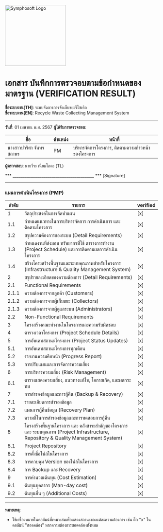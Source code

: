 <img src="https://www.symphosoft.com/logo/symphosoftLogo.png" alt="Symphosoft Logo" width="200"/>

# เอกสาร บันทึกการตรวจอบตามข้อกำหนดของมาตรฐาน (VERIFICATION RESULT)

**ชื่อระบบงาน[TH]**: ระบบจัดการการจัดเก็บขยะรีไซเคิล  
**ชื่อระบบงาน[EN]**: Recycle Waste Collecting Management System  

---

**วันที่**:  01 เมษายน พ.ศ. 2567
**ผู้ได้รับการตรวจสอบ**:  

| ชื่อ | ตำแหน่ง | หน้าที่ |
|------|---------|-------------------------------------|
| นางสาวปวริศา จันทรสถาพร | PM | บริหารจัดการโครงการ, ติดตามความก้าวหน้าของโครงการ |  
  
    
**ผู้ตรวจสอบ**:  นายวีระ เนียมโภคะ (TL)



*** __________________________________________ ***  [Signature]

---

### แผนการดำเนินโครงการ (PMP)

| ลำดับ | รายการ                                                                                                     | verified |
|-------|-------------------------------------------------------------------------------------------------------------|----------|
| 1     | วัตถุประสงค์ในการจัดทำแผน                                                                                 | [x]      |
| 1.1   | กำหนดแนวทางในการบริหารจัดการ การดำเนินการ และติดตามโครงการ                                                | [x]      |
| 1.2   | สรุปความต้องการของระบบ (Detail Requirements)                                                              | [x]      |
| 1.3   | กำหนดงานที่ส่งมอบ ทรัพยากรที่ใช้ ตารางการทำงาน (Project Schedule) และการติดตามผลการดำเนินโครงการ         | [x]      |
| 1.4   | สร้างโครงสร้างพื้นฐานและระบบคุณภาพสำหรับโครงการ (Infrastructure & Quality Management System)             | [x]      |
| 2     | สรุปรายละเอียดของความต้องการ (Detail Requirements)                                                        | [x]      |
| 2.1   | Functional Requirements                                                                                    | [x]      |
| 2.1.1 | ความต้องการจากลูกค้า (Customers)                                                                          | [x]      |
| 2.1.2 | ความต้องการจากผู้เก็บขยะ (Collectors)                                                                     | [x]      |
| 2.1.3 | ความต้องการจากผู้ดูแลระบบ (Administrators)                                                                | [x]      |
| 2.2   | Non-Functional Requirements                                                                                | [x]      |
| 3     | โครงสร้างคณะทำงานในโครงการและความรับผิดชอบ                                                              | [x]      |
| 4     | ตารางเวลาโครงการ (Project Schedule Details)                                                              | [x]      |
| 5     | การอัพเดทสถานะโครงการ (Project Status Updates)                                                           | [x]      |
| 5.1   | การอัพเดทสถานะโครงการทุกเดือน                                                                             | [x]      |
| 5.2   | รายงานความคืบหน้า (Progress Report)                                                                       | [x]      |
| 5.3   | การปรับแผนและการจัดการความเสี่ยง                                                                          | [x]      |
| 6     | การบริหารความเสี่ยง (Risk Management)                                                                     | [x]      |
| 6.1   | ตารางแสดงความเสี่ยง, แนวทางแก้ไข, โอกาสเกิด, และผลกระทบ                                                 | [x]      |
| 7     | การสำรองข้อมูลและการกู้คืน (Backup & Recovery)                                                            | [x]      |
| 7.1   | รายละเอียดการสำรองข้อมูล                                                                                  | [x]      |
| 7.2   | แผนการกู้คืนข้อมูล (Recovery Plan)                                                                        | [x]      |
| 7.3   | ความถี่ในการสำรองข้อมูลและการทดสอบการกู้คืน                                                              | [x]      |
| 8     | โครงสร้างพื้นฐานโครงการ และ คลังสาระสำคัญของโครงการ และ ระบบคุณภาพ (Project Infrastructure, Repository & Quality Management System) | [x]      |
| 8.1   | Project Repository                                                                                         | [x]      |
| 8.2   | การตั้งชื่อไฟล์ในโครงการ                                                                                  | [x]      |
| 8.3   | การควบคุม Version ของไฟล์ในโครงการ                                                                        | [x]      |
| 8.4   | การ Backup และ Recovery                                                                                    | [x]      |
| 9     | การคำนวณต้นทุน (Cost Estimation)                                                                          | [x]      |
| 9.1   | ต้นทุนบุคลากร (Man-day cost)                                                                              | [x]      |
| 9.2   | ต้นทุนอื่น ๆ (Additional Costs)                                                                           | [x]      |  


---

**หมายเหตุ**:  
- ใช้เครื่องหมายในคอลัมน์ที่เหมาะสมเพื่อแสดงสถานะของแต่ละความต้องการ เช่น ติ๊ก "x" ในคอลัมน์ "สอดคล้อง" หากความต้องการสอดคล้องทั้งหมด  
